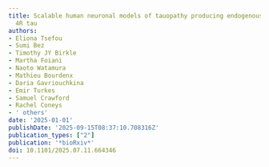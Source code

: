 ```yaml
---
title: Scalable human neuronal models of tauopathy producing endogenous seed-competent
  4R tau
authors:
- Eliona Tsefou
- Sumi Bez
- Timothy JY Birkle
- Martha Foiani
- Naoto Watamura
- Mathieu Bourdenx
- Daria Gavriouchkina
- Emir Turkes
- Samuel Crawford
- Rachel Coneys
- ' others'
date: '2025-01-01'
publishDate: '2025-09-15T08:37:10.708316Z'
publication_types: ["2"]
publication: '*bioRxiv*'
doi: 10.1101/2025.07.11.664346
---
```

